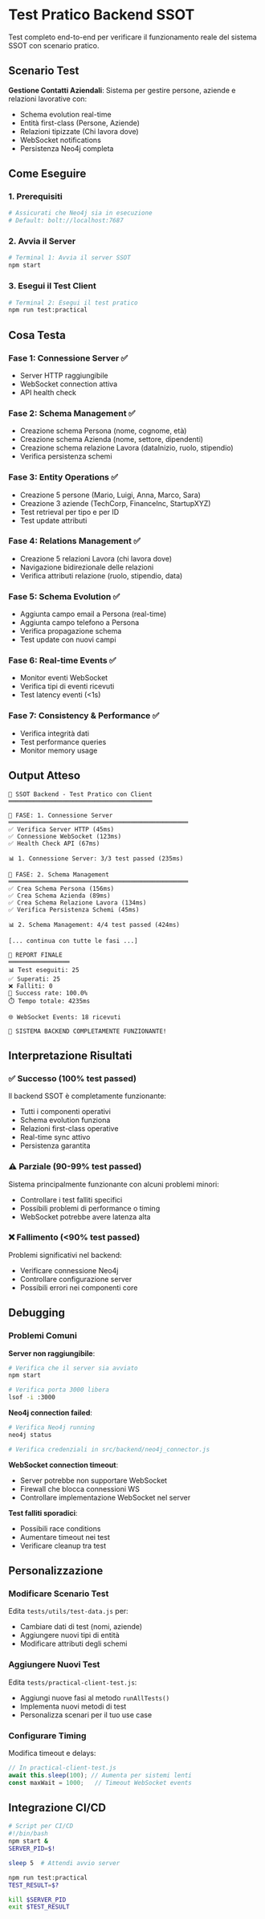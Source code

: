 # Test Pratico Backend SSOT

Test completo end-to-end per verificare il funzionamento reale del sistema SSOT con scenario pratico.

## Scenario Test

**Gestione Contatti Aziendali**: Sistema per gestire persone, aziende e relazioni lavorative con:
- Schema evolution real-time
- Entità first-class (Persone, Aziende)
- Relazioni tipizzate (Chi lavora dove)
- WebSocket notifications
- Persistenza Neo4j completa

## Come Eseguire

### 1. Prerequisiti
```bash
# Assicurati che Neo4j sia in esecuzione
# Default: bolt://localhost:7687
```

### 2. Avvia il Server
```bash
# Terminal 1: Avvia il server SSOT
npm start
```

### 3. Esegui il Test Client
```bash
# Terminal 2: Esegui il test pratico
npm run test:practical
```

## Cosa Testa

### Fase 1: Connessione Server ✅
- Server HTTP raggiungibile
- WebSocket connection attiva  
- API health check

### Fase 2: Schema Management ✅
- Creazione schema Persona (nome, cognome, età)
- Creazione schema Azienda (nome, settore, dipendenti)
- Creazione schema relazione Lavora (dataInizio, ruolo, stipendio)
- Verifica persistenza schemi

### Fase 3: Entity Operations ✅
- Creazione 5 persone (Mario, Luigi, Anna, Marco, Sara)
- Creazione 3 aziende (TechCorp, FinanceInc, StartupXYZ)
- Test retrieval per tipo e per ID
- Test update attributi

### Fase 4: Relations Management ✅
- Creazione 5 relazioni Lavora (chi lavora dove)
- Navigazione bidirezionale delle relazioni
- Verifica attributi relazione (ruolo, stipendio, data)

### Fase 5: Schema Evolution ✅
- Aggiunta campo email a Persona (real-time)
- Aggiunta campo telefono a Persona
- Verifica propagazione schema
- Test update con nuovi campi

### Fase 6: Real-time Events ✅
- Monitor eventi WebSocket
- Verifica tipi di eventi ricevuti
- Test latency eventi (<1s)

### Fase 7: Consistency & Performance ✅
- Verifica integrità dati
- Test performance queries
- Monitor memory usage

## Output Atteso

```
🧪 SSOT Backend - Test Pratico con Client
════════════════════════════════════════

🚀 FASE: 1. Connessione Server
══════════════════════════════════════════════════
✅ Verifica Server HTTP (45ms)
✅ Connessione WebSocket (123ms)
✅ Health Check API (67ms)

📊 1. Connessione Server: 3/3 test passed (235ms)

🚀 FASE: 2. Schema Management
══════════════════════════════════════════════════
✅ Crea Schema Persona (156ms)
✅ Crea Schema Azienda (89ms)
✅ Crea Schema Relazione Lavora (134ms)
✅ Verifica Persistenza Schemi (45ms)

📊 2. Schema Management: 4/4 test passed (424ms)

[... continua con tutte le fasi ...]

🎯 REPORT FINALE
═════════════════
📊 Test eseguiti: 25
✅ Superati: 25  
❌ Falliti: 0
🎯 Success rate: 100.0%
⏱️ Tempo totale: 4235ms

🌐 WebSocket Events: 18 ricevuti

🎉 SISTEMA BACKEND COMPLETAMENTE FUNZIONANTE!
```

## Interpretazione Risultati

### ✅ Successo (100% test passed)
Il backend SSOT è completamente funzionante:
- Tutti i componenti operativi
- Schema evolution funziona
- Relazioni first-class operative
- Real-time sync attivo
- Persistenza garantita

### ⚠️ Parziale (90-99% test passed)
Sistema principalmente funzionante con alcuni problemi minori:
- Controllare i test falliti specifici
- Possibili problemi di performance o timing
- WebSocket potrebbe avere latenza alta

### ❌ Fallimento (<90% test passed)
Problemi significativi nel backend:
- Verificare connessione Neo4j
- Controllare configurazione server
- Possibili errori nei componenti core

## Debugging

### Problemi Comuni

**Server non raggiungibile**:
```bash
# Verifica che il server sia avviato
npm start

# Verifica porta 3000 libera
lsof -i :3000
```

**Neo4j connection failed**:
```bash
# Verifica Neo4j running
neo4j status

# Verifica credenziali in src/backend/neo4j_connector.js
```

**WebSocket connection timeout**:
- Server potrebbe non supportare WebSocket
- Firewall che blocca connessioni WS
- Controllare implementazione WebSocket nel server

**Test falliti sporadici**:
- Possibili race conditions
- Aumentare timeout nei test
- Verificare cleanup tra test

## Personalizzazione

### Modificare Scenario Test
Edita `tests/utils/test-data.js` per:
- Cambiare dati di test (nomi, aziende)
- Aggiungere nuovi tipi di entità
- Modificare attributi degli schemi

### Aggiungere Nuovi Test
Edita `tests/practical-client-test.js`:
- Aggiungi nuove fasi al metodo `runAllTests()`
- Implementa nuovi metodi di test
- Personalizza scenari per il tuo use case

### Configurare Timing
Modifica timeout e delays:
```javascript
// In practical-client-test.js
await this.sleep(100); // Aumenta per sistemi lenti
const maxWait = 1000;   // Timeout WebSocket events
```

## Integrazione CI/CD

```bash
# Script per CI/CD
#!/bin/bash
npm start &
SERVER_PID=$!

sleep 5  # Attendi avvio server

npm run test:practical
TEST_RESULT=$?

kill $SERVER_PID
exit $TEST_RESULT
```